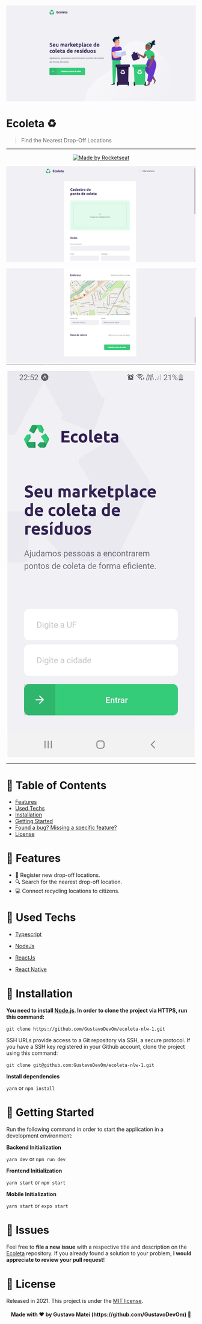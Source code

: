 <p align="center">
   <img src=".github/web1.png"/>
</p>

# Ecoleta ♻

> Find the Nearest Drop-Off Locations

---

<p align="center">
  <a href="https://rocketseat.com.br">
    <img alt="Made by Rocketseat" src="https://img.shields.io/badge/made%20by-Rocketseat-%237519C1">
  </a>
</p>

<p align="center"><img src=".github/web2.png?raw=true"/></p>
<p align="center"><img src=".github/web3.png?raw=true"/></p>
<p align="center"><img src=".github/mobile1.jpeg?raw=true"/></p>

---

# :pushpin: Table of Contents

* [Features](#link-features)
* [Used Techs](#rocket-used-techs)
* [Installation](#construction_worker-installation)
* [Getting Started](#checkered_flag-getting-started)
* [Found a bug? Missing a specific feature?](#hammer-issues)
* [License](#book-license)


# :link: Features

* 📝 Register new drop-off locations.
* 🔍 Search for the nearest drop-off location.
* 💻 Connect recycling locations to citizens.

# :rocket: Used Techs

* <a href="https://www.typescriptlang.org/">Typescript</a>

* <a href="https://nodejs.org/en/">NodeJs</a>

* <a href="https://reactjs.org/">ReactJs</a>

* <a href="https://reactnative.dev/">React Native</a>

# :construction_worker: Installation

**You need to install [Node.js](https://nodejs.org/en/download/). In order to clone the project via HTTPS, run this command:**

```git clone https://github.com/GustavoDevOm/ecoleta-nlw-1.git```

SSH URLs provide access to a Git repository via SSH, a secure protocol. If you have a SSH key registered in your Github account, clone the project using this command:

```git clone git@github.com:GustavoDevOm/ecoleta-nlw-1.git```

**Install dependencies**

```yarn``` or ```npm install```

# :checkered_flag: Getting Started

Run the following command in order to start the application in a development environment:

**Backend Initialization**

```yarn dev``` or ```npm run dev```

**Frontend Initialization**

```yarn start``` or ```npm start```

**Mobile Initialization**

```yarn start``` or ```expo start```

# :hammer: Issues

Feel free to **file a new issue** with a respective title and description on the [Ecoleta](https://github.com/GustavoDevOm/ecoleta-nlw-1/issues) repository. If you already found a solution to your problem, **I would appreciate to review your pull request**!

# :book: License

Released in 2021.
This project is under the [MIT license](LICENSE.md).

<h4 align="center">
  Made with ❤️ by Gustavo Matei (https://github.com/GustavoDevOm) 🚀
</h4>
